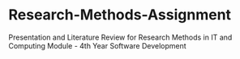 # Research-Methods-Assignment
Presentation and Literature Review for Research Methods in IT and Computing Module - 4th Year Software Development
